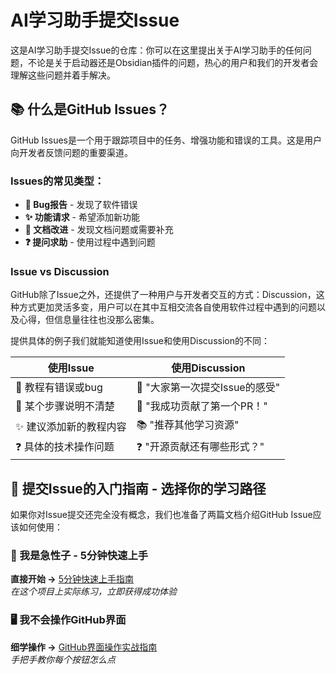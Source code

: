 # AI学习助手提交Issue

这是AI学习助手提交Issue的仓库：你可以在这里提出关于AI学习助手的任何问题，不论是关于启动器还是Obsidian插件的问题，热心的用户和我们的开发者会理解这些问题并着手解决。

## 📚 什么是GitHub Issues？

GitHub Issues是一个用于跟踪项目中的任务、增强功能和错误的工具。这是用户向开发者反馈问题的重要渠道。

### Issues的常见类型：

- **🐛 Bug报告** - 发现了软件错误
- **✨ 功能请求** - 希望添加新功能
- **📖 文档改进** - 发现文档问题或需要补充
- **❓ 提问求助** - 使用过程中遇到问题

### Issue vs Discussion

GitHub除了Issue之外，还提供了一种用户与开发者交互的方式：Discussion，这种方式更加灵活多变，用户可以在其中互相交流各自使用软件过程中遇到的问题以及心得，但信息量往往也没那么密集。

提供具体的例子我们就能知道使用Issue和使用Discussion的不同：

| 使用Issue               | 使用Discussion                 |
| ----------------------- | ------------------------------ |
| 🐛 教程有错误或bug      | 💬 "大家第一次提交Issue的感受" |
| 📖 某个步骤说明不清楚   | 🎉 "我成功贡献了第一个PR！"    |
| ✨ 建议添加新的教程内容 | 📚 "推荐其他学习资源"          |
| ❓ 具体的技术操作问题   | ❓ "开源贡献还有哪些形式？"    |

## 🎯 提交Issue的入门指南 - 选择你的学习路径

如果你对Issue提交还完全没有概念，我们也准备了两篇文档介绍GitHub Issue应该如何使用：

### 🚀 我是急性子 - 5分钟快速上手

**直接开始 →** [5分钟快速上手指南](./quick-start.md)  
_在这个项目上实际练习，立即获得成功体验_

### 🖥️ 我不会操作GitHub界面

**细学操作 →** [GitHub界面操作实战指南](./github-operation-guide.md)  
_手把手教你每个按钮怎么点_

